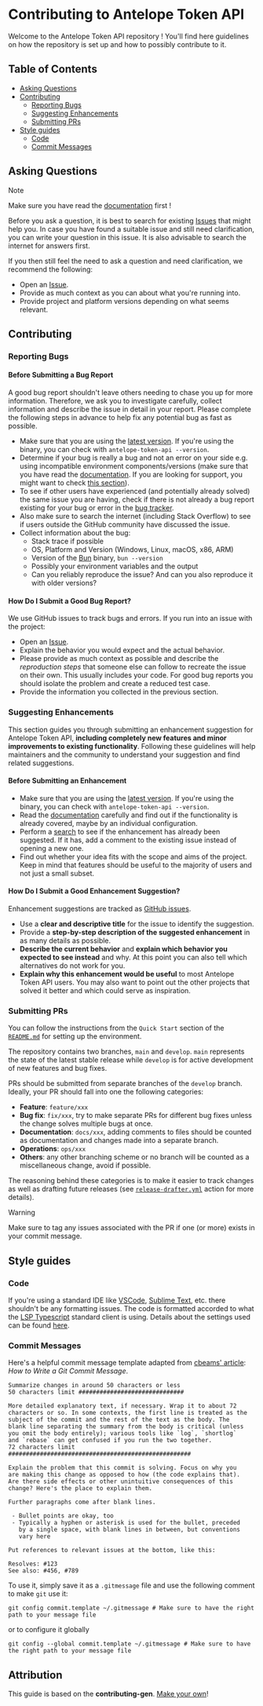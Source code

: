 # Contributing to Antelope Token API

Welcome to the Antelope Token API repository ! You'll find here guidelines on how the repository is set up and how to possibly contribute to it.

<!-- TODO: Link to Pinax Discord -->

## Table of Contents

- [Asking Questions](#asking-questions)
- [Contributing](#contributing)
  - [Reporting Bugs](#reporting-bugs)
  - [Suggesting Enhancements](#suggesting-enhancements)
  - [Submitting PRs](#submitting-prs)
- [Style guides](#style-guides)
  - [Code](#code)
  - [Commit Messages](#commit-messages)

## Asking Questions

> [!NOTE]
> Make sure you have read the [documentation](README.md) first !

Before you ask a question, it is best to search for existing [Issues](https://github.com/pinax-network/antelope-token-api/issues) that might help you. In case you have found a suitable issue and still need clarification, you can write your question in this issue. It is also advisable to search the internet for answers first.

<!-- TODO: Issue VS Tech support in Discord ? -->
If you then still feel the need to ask a question and need clarification, we recommend the following:

- Open an [Issue](https://github.com/pinax-network/antelope-token-api/issues/new).
- Provide as much context as you can about what you're running into.
- Provide project and platform versions depending on what seems relevant.

## Contributing

<!-- TODO: Keep that ?
> ### Legal Notice
> When contributing to this project, you must agree that you have authored 100% of the content, that you have the necessary rights to the content and that the content you contribute may be provided under the project license.
-->

### Reporting Bugs

#### Before Submitting a Bug Report

A good bug report shouldn't leave others needing to chase you up for more information. Therefore, we ask you to investigate carefully, collect information and describe the issue in detail in your report. Please complete the following steps in advance to help fix any potential bug as fast as possible.

- Make sure that you are using the [latest version](https://github.com/pinax-network/antelope-token-api/releases). If you're using the binary, you can check with `antelope-token-api --version`.
- Determine if your bug is really a bug and not an error on your side e.g. using incompatible environment components/versions (make sure that you have read the [documentation](README.md). If you are looking for support, you might want to check [this section](#asking-questions)).
- To see if other users have experienced (and potentially already solved) the same issue you are having, check if there is not already a bug report existing for your bug or error in the [bug tracker](https://github.com/pinax-network/antelope-token-api/issues?q=label%3Abug).
- Also make sure to search the internet (including Stack Overflow) to see if users outside the GitHub community have discussed the issue.
- Collect information about the bug:
  - Stack trace if possible
  - OS, Platform and Version (Windows, Linux, macOS, x86, ARM)
  - Version of the [Bun](https://bun.sh/) binary, `bun --version`
  - Possibly your environment variables and the output
  - Can you reliably reproduce the issue? And can you also reproduce it with older versions?

#### How Do I Submit a Good Bug Report?

<!-- TODO: Figure out security policy 
  > You must never report security related issues, vulnerabilities or bugs including sensitive information to the issue tracker, or elsewhere in public. Instead, sensitive bugs must be sent by email to <>.
-->

We use GitHub issues to track bugs and errors. If you run into an issue with the project:

- Open an [Issue](https://github.com/pinax-network/antelope-token-api/issues/new).
- Explain the behavior you would expect and the actual behavior.
- Please provide as much context as possible and describe the *reproduction steps* that someone else can follow to recreate the issue on their own. This usually includes your code. For good bug reports you should isolate the problem and create a reduced test case.
- Provide the information you collected in the previous section.

<!-- TODO: Issue template for bug reports
  You might want to create an issue template for bugs and errors that can be used as a guide and that defines the structure of the information to be included. If you do so, reference it here in the description.
-->

### Suggesting Enhancements

This section guides you through submitting an enhancement suggestion for Antelope Token API, **including completely new features and minor improvements to existing functionality**. Following these guidelines will help maintainers and the community to understand your suggestion and find related suggestions.

#### Before Submitting an Enhancement

- Make sure that you are using the [latest version](https://github.com/pinax-network/antelope-token-api/releases). If you're using the binary, you can check with `antelope-token-api --version`.
- Read the [documentation](README.md) carefully and find out if the functionality is already covered, maybe by an individual configuration.
- Perform a [search](https://github.com/pinax-network/antelope-token-api/issues) to see if the enhancement has already been suggested. If it has, add a comment to the existing issue instead of opening a new one.
- Find out whether your idea fits with the scope and aims of the project. Keep in mind that features should be useful to the majority of users and not just a small subset.

#### How Do I Submit a Good Enhancement Suggestion?

Enhancement suggestions are tracked as [GitHub issues](https://github.com/pinax-network/antelope-token-api/issues).

- Use a **clear and descriptive title** for the issue to identify the suggestion.
- Provide a **step-by-step description of the suggested enhancement** in as many details as possible.
- **Describe the current behavior** and **explain which behavior you expected to see instead** and why. At this point you can also tell which alternatives do not work for you.
- **Explain why this enhancement would be useful** to most Antelope Token API users. You may also want to point out the other projects that solved it better and which could serve as inspiration.

<!-- TODO: Issue template for suggestions
  You might want to create an issue template for enhancement suggestions that can be used as a guide and that defines the structure of the information to be included. If you do so, reference it here in the description.
-->

### Submitting PRs

You can follow the instructions from the `Quick Start` section of the [`README.md`](README.md/#quick-start) for setting up the environment.

The repository contains two branches, `main` and `develop`. `main` represents the state of the latest stable release while `develop` is for active development of new features and bug fixes.

PRs should be submitted from separate branches of the `develop` branch. Ideally, your PR should fall into one the following categories:
- **Feature**: `feature/xxx`
- **Bug fix**: `fix/xxx`, try to make separate PRs for different bug fixes unless the change solves multiple bugs at once.
- **Documentation**: `docs/xxx`, adding comments to files should be counted as documentation and changes made into a separate branch.
- **Operations**: `ops/xxx`
- **Others**: any other branching scheme or no branch will be counted as a miscellaneous change, avoid if possible.

The reasoning behind these categories is to make it easier to track changes as well as drafting future releases (see [`release-drafter.yml`](.github/release-drafter.yml) action for more details).

> [!WARNING]
> Make sure to tag any issues associated with the PR if one (or more) exists in your commit message.

## Style guides

### Code

If you're using a standard IDE like [VSCode](https://code.visualstudio.com/), [Sublime Text](https://www.sublimetext.com/), etc. there shouldn't be any formatting issues. The code is formatted accorded to what the [LSP Typescript](https://github.com/typescript-language-server/typescript-language-server) standard client is using. Details about the settings used can be found [here](https://github.com/sublimelsp/LSP-typescript/blob/00aef378fd99283ae8451fe8f3f2483fa62b7d8e/LSP-typescript.sublime-settings#L61).

### Commit Messages

Here's a helpful commit message template adapted from [cbeams' article](https://cbea.ms/git-commit/): *How to Write a Git Commit Message*.

```
Summarize changes in around 50 characters or less
50 characters limit ##############################

More detailed explanatory text, if necessary. Wrap it to about 72
characters or so. In some contexts, the first line is treated as the
subject of the commit and the rest of the text as the body. The
blank line separating the summary from the body is critical (unless
you omit the body entirely); various tools like `log`, `shortlog`
and `rebase` can get confused if you run the two together.
72 characters limit ####################################################

Explain the problem that this commit is solving. Focus on why you
are making this change as opposed to how (the code explains that).
Are there side effects or other unintuitive consequences of this
change? Here's the place to explain them.

Further paragraphs come after blank lines.

 - Bullet points are okay, too
 - Typically a hyphen or asterisk is used for the bullet, preceded
   by a single space, with blank lines in between, but conventions
   vary here

Put references to relevant issues at the bottom, like this:

Resolves: #123
See also: #456, #789
```

To use it, simply save it as a `.gitmessage` file and use the following comment to make `git` use it:
```console
git config commit.template ~/.gitmessage # Make sure to have the right path to your message file
```
or to configure it globally
```console
git config --global commit.template ~/.gitmessage # Make sure to have the right path to your message file
```

<!-- TODO: Add example commit -->

## Attribution

This guide is based on the **contributing-gen**. [Make your own](https://github.com/bttger/contributing-gen)!